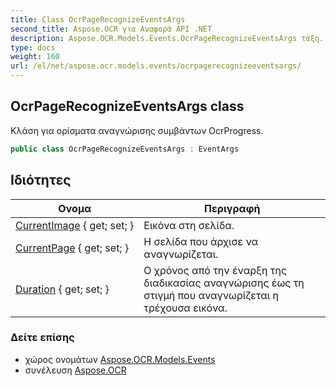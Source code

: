 ```yaml
---
title: Class OcrPageRecognizeEventsArgs
second_title: Aspose.OCR για Αναφορά API .NET
description: Aspose.OCR.Models.Events.OcrPageRecognizeEventsArgs τάξη. Κλάση για ορίσματα αναγνώρισης συμβάντων OcrProgress.
type: docs
weight: 160
url: /el/net/aspose.ocr.models.events/ocrpagerecognizeeventsargs/
---
```

## OcrPageRecognizeEventsArgs class

Κλάση για ορίσματα αναγνώρισης συμβάντων OcrProgress.

```csharp
public class OcrPageRecognizeEventsArgs : EventArgs
```

## Ιδιότητες

| Ονομα | Περιγραφή |
| --- | --- |
| [CurrentImage](../../aspose.ocr.models.events/ocrpagerecognizeeventsargs/currentimage/) { get; set; } | Εικόνα στη σελίδα. |
| [CurrentPage](../../aspose.ocr.models.events/ocrpagerecognizeeventsargs/currentpage/) { get; set; } | Η σελίδα που άρχισε να αναγνωρίζεται. |
| [Duration](../../aspose.ocr.models.events/ocrpagerecognizeeventsargs/duration/) { get; set; } | Ο χρόνος από την έναρξη της διαδικασίας αναγνώρισης έως τη στιγμή που αναγνωρίζεται η τρέχουσα εικόνα. |

### Δείτε επίσης

* χώρος ονομάτων [Aspose.OCR.Models.Events](../../aspose.ocr.models.events/)
* συνέλευση [Aspose.OCR](../../)


